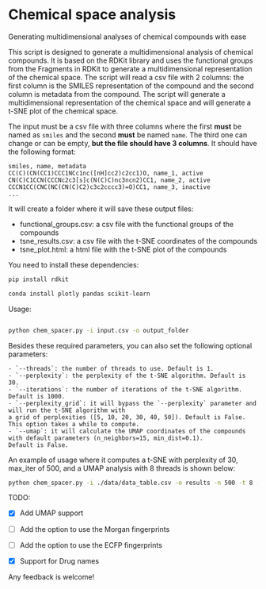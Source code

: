 # Chemical space analysis
Generating multidimensional analyses of chemical compounds with ease

This script is designed to generate a multidimensional analysis of chemical compounds. It is based on the RDKit library and uses the functional groups from the Fragments in RDKit to generate a multidimensional representation of the chemical space. The script will read a csv file with 2 columns: the first column is the SMILES representation of the compound and the second column is metadata from the compound. The script will generate a multidimensional representation of the chemical space and will generate a t-SNE plot of the chemical space. 

The input must be a csv file with three columns where the first **must** be named as `smiles` and the second **must** be named `name`. The third one can change or can be empty, **but the file should have 3 columns**. It should have the following format:

```
smiles, name, metadata
CC(C)(CN(CC1)CCC1NCc1nc([nH]cc2)c2cc1)O, name_1, active
CN(C)C1CCN(CCCNc2c3[s]c(N(C)C)nc3ncn2)CC1, name_2, active
CCCN1CC(CNC(NC(CN(C)C2)c3c2cccc3)=O)CC1, name_3, inactive
...
``` 

It will create a folder where it will save these output files:
- functional_groups.csv: a csv file with the functional groups of the compounds
- tsne_results.csv: a csv file with the t-SNE coordinates of the compounds
- tsne_plot.html: a html file with the t-SNE plot of the compounds

You need to install these dependencies:

```bash
pip install rdkit

conda install plotly pandas scikit-learn
```

Usage:

```bash 

python chem_spacer.py -i input.csv -o output_folder

```

Besides these required parameters, you can also set the following optional parameters:

```
- `--threads`: the number of threads to use. Default is 1.
- `--perplexity`: the perplexity of the t-SNE algorithm. Default is 30.
- `--iterations`: the number of iterations of the t-SNE algorithm. Default is 1000.
- `--perplexity_grid`: it will bypass the `--perplexity` parameter and will run the t-SNE algorithm with 
a grid of perplexities ([5, 10, 20, 30, 40, 50]). Default is False. This option takes a while to compute.
- `--umap`: it will calculate the UMAP coordinates of the compounds with default parameters (n_neighbors=15, min_dist=0.1). 
Default is False.
```

An example of usage where it computes a t-SNE with perplexity of 30, max_iter of 500, and a UMAP analysis with 8 threads is shown below:

```bash
python chem_spacer.py -i ./data/data_table.csv -o results -n 500 -t 8 -u 
```

TODO:
- [x] Add UMAP support
- [ ] Add the option to use the Morgan fingerprints
- [ ] Add the option to use the ECFP fingerprints
- [x] Support for Drug names


Any feedback is welcome!